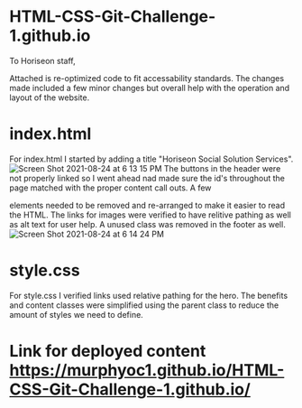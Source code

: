 # HTML-CSS-Git-Challenge-1.github.io

To Horiseon staff,

Attached is re-optimized code to fit accessability standards. The changes made included a few minor changes but overall help with the operation and layout of the website.

# index.html

For index.html I started by adding a title "Horiseon Social Solution Services". 
![Screen Shot 2021-08-24 at 6 13 15 PM](https://user-images.githubusercontent.com/88800713/130697075-da74c28f-73e0-4600-bafe-37013df86978.png)
The buttons in the header were not properly linked so I went ahead nad made sure the id's throughout the page matched with the proper content call outs. A few <div> elements needed to be removed and re-arranged to make it easier to read the HTML. The links for images were verified to have relitive pathing as well as alt text for user help. A unused class was removed in the footer as well. 
  ![Screen Shot 2021-08-24 at 6 14 24 PM](https://user-images.githubusercontent.com/88800713/130697220-ef3e4d99-3e17-4999-9766-c97bf8556fc3.png)

# style.css

For style.css I verified links used relative pathing for the hero. The benefits and content classes were simplified using the parent class to reduce the amount of styles we need to define. 
  
  
 # Link for deployed content https://murphyoc1.github.io/HTML-CSS-Git-Challenge-1.github.io/
